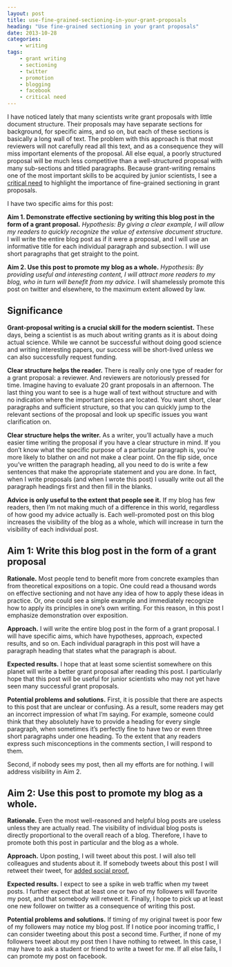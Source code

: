 ```yaml
---
layout: post
title: use-fine-grained-sectioning-in-your-grant-proposals
heading: "Use fine-grained sectioning in your grant proposals"
date: 2013-10-28
categories: 
    - writing
tags:
    - grant writing
    - sectioning
    - twitter
    - promotion
    - blogging
    - facebook
    - critical need
---
```

I have noticed lately that many scientists write grant proposals with little document structure. Their proposals may have separate sections for background, for specific aims, and so on, but each of these sections is basically a long wall of text. The problem with this approach is that most reviewers will not carefully read all this text, and as a consequence they will miss important elements of the proposal. All else equal, a poorly structured proposal will be much less competitive than a well-structured proposal with many sub-sections and titled paragraphs. Because grant-writing remains one of the most important skills to be acquired by junior scientists, I see a [critical need](/blog/2013/10/17/the-critical-need-in-a-grant-application) to highlight the importance of fine-grained sectioning in grant proposals.

<!--more-->

I have two specific aims for this post:

**Aim 1. Demonstrate effective sectioning by writing this blog post in the form of a grant proposal.** *Hypothesis: By giving a clear example, I will allow my readers to quickly recognize the value of extensive document structure.* I will write the entire blog post as if it were a proposal, and I will use an informative title for each individual paragraph and subsection. I will use short paragraphs that get straight to the point.

**Aim 2. Use this post to promote my blog as a whole.** *Hypothesis: By providing useful and interesting content, I will attract more readers to my blog, who in turn will benefit from my advice.* I will shamelessly promote this post on twitter and elsewhere, to the maximum extent allowed by law.

## Significance

**Grant-proposal writing is a crucial skill for the modern scientist.** These days, being a scientist is as much about writing grants as it is about doing actual science. While we cannot be successful without doing good science and writing interesting papers, our success will be short-lived unless we can also successfully request funding.

**Clear structure helps the reader.** There is really only one type of reader for a grant proposal: a reviewer. And reviewers are notoriously pressed for time. Imagine having to evaluate 20 grant proposals in an afternoon. The last thing you want to see is a huge wall of text without structure and with no indication where the important pieces are located. You want short, clear paragraphs and sufficient structure, so that you can quickly jump to the relevant sections of the proposal and look up specific issues you want clarification on. 

**Clear structure helps the writer.** As a writer, you’ll actually have a much easier time writing the proposal if you have a clear structure in mind. If you don’t know what the specific purpose of a particular paragraph is, you’re more likely to blather on and not make a clear point. On the flip side, once you’ve written the paragraph heading, all you need to do is write a few sentences that make the appropriate statement and you are done. In fact, when I write proposals (and when I wrote this post) I usually write out all the paragraph headings first and then fill in the blanks.

**Advice is only useful to the extent that people see it.** If my blog has few readers, then I’m not making much of a difference in this world, regardless of how good my advice actually is. Each well-promoted post on this blog increases the visibility of the blog as a whole, which will increase in turn the visibility of each individual post. 

## Aim 1: Write this blog post in the form of a grant proposal

**Rationale.** Most people tend to benefit more from concrete examples than from theoretical expositions on a topic. One could read a thousand words on effective sectioning and not have any idea of how to apply these ideas in practice. Or, one could see a simple example and immediately recognize how to apply its principles in one’s own writing. For this reason, in this post I emphasize demonstration over exposition.

**Approach.** I will write the entire blog post in the form of a grant proposal. I will have specific aims, which have hypotheses, approach, expected results, and so on. Each individual paragraph in this post will have a paragraph heading that states what the paragraph is about.

**Expected results.** I hope that at least some scientist somewhere on this planet will write a better grant proposal after reading this post. I particularly hope that this post will be useful for junior scientists who may not yet have seen many successful grant proposals.

**Potential problems and solutions.** First, it is possible that there are aspects to this post that are unclear or confusing. As a result, some readers may get an incorrect impression of what I’m saying. For example, someone could think that they absolutely have to provide a heading for every single paragraph, when sometimes it’s perfectly fine to have two or even three short paragraphs under one heading. To the extent that any readers express such misconceptions in the comments section, I will respond to them.

Second, if nobody sees my post, then all my efforts are for nothing. I will address visibility in Aim 2.

## Aim 2: Use this post to promote my blog as a whole.

**Rationale.** Even the most well-reasoned and helpful blog posts are useless unless they are actually read. The visibility of individual blog posts is directly proportional to the overall reach of a blog. Therefore, I have to promote both this post in particular and the blog as a whole.

**Approach.** Upon posting, I will tweet about this post. I will also tell colleagues and students about it. If somebody tweets about this post I will retweet their tweet, for [added social proof.](http://en.wikipedia.org/wiki/Social_proof) 

**Expected results.** I expect to see a spike in web traffic when my tweet posts. I further expect that at least one or two of my followers will favorite my post, and that somebody will retweet it. Finally, I hope to pick up at least one new follower on twitter as a consequence of writing this post.

**Potential problems and solutions.** If timing of my original tweet is poor few of my followers may notice my blog post. If I notice poor incoming traffic, I can consider tweeting about this post a second time. Further, if none of my followers tweet about my post then I have nothing to retweet. In this case, I may have to ask a student or friend to write a tweet for me. If all else fails, I can promote my post on facebook.
